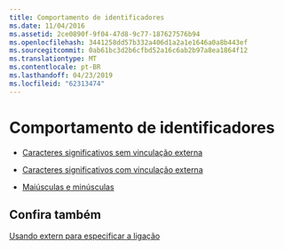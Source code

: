 ```yaml
---
title: Comportamento de identificadores
ms.date: 11/04/2016
ms.assetid: 2ce0890f-9f04-47d8-9c77-187627576b94
ms.openlocfilehash: 3441258dd57b332a406d1a2a1e1646a0a8b443ef
ms.sourcegitcommit: 0ab61bc3d2b6cfbd52a16c6ab2b97a8ea1864f12
ms.translationtype: MT
ms.contentlocale: pt-BR
ms.lasthandoff: 04/23/2019
ms.locfileid: "62313474"
---
```

# <a name="behavior-of-identifiers"></a>Comportamento de identificadores

- [Caracteres significativos sem vinculação externa](../c-language/significant-characters-without-external-linkage.md)

- [Caracteres significativos com vinculação externa](../c-language/significant-characters-with-external-linkage.md)

- [Maiúsculas e minúsculas](../c-language/uppercase-and-lowercase.md)

## <a name="see-also"></a>Confira também

[Usando extern para especificar a ligação](../cpp/using-extern-to-specify-linkage.md)
